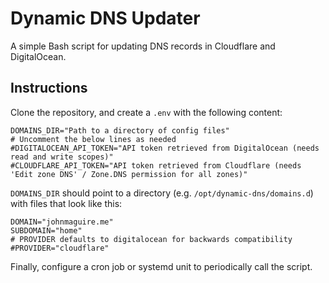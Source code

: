 # Dynamic DNS Updater
A simple Bash script for updating DNS records in Cloudflare and DigitalOcean.

## Instructions

Clone the repository, and create a `.env` with the following content:

```
DOMAINS_DIR="Path to a directory of config files"
# Uncomment the below lines as needed
#DIGITALOCEAN_API_TOKEN="API token retrieved from DigitalOcean (needs read and write scopes)"
#CLOUDFLARE_API_TOKEN="API token retrieved from Cloudflare (needs 'Edit zone DNS' / Zone.DNS permission for all zones)"
```

`DOMAINS_DIR` should point to a directory (e.g. `/opt/dynamic-dns/domains.d`) with files that look like this:

```
DOMAIN="johnmaguire.me"
SUBDOMAIN="home"
# PROVIDER defaults to digitalocean for backwards compatibility
#PROVIDER="cloudflare"
```

Finally, configure a cron job or systemd unit to periodically call the script.
